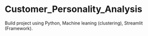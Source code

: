 # Customer_Personality_Analysis
Build project using Python, Machine leaning (clustering), Streamlit (Framework).
